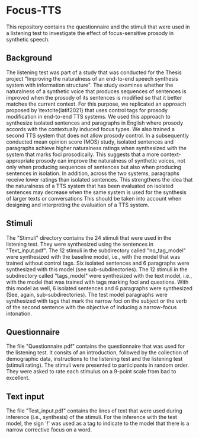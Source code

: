 # Focus-TTS

This repository contains the questionnaire and the stimuli that were used in a listening test to investigate the effect of focus-sensitive prosody in synthetic speech. 

## Background
The listening test was part of a study that was conducted for the Thesis project "Improving the naturalness of an end-to-end speech synthesis system with information structure". The study examines whether the naturalness of a synthetic voice that produces sequences of sentences is improved when the prosody of its sentences is modified so that it better matches the current context. For this purpose, we replicated an approach proposed by \textcite{latif2021} that uses control tags for prosody modification in end-to-end TTS systems. We used this approach to synthesize isolated sentences and paragraphs in English where prosody accords with the contextually induced focus types. We also trained a second TTS system that does not allow prosody control. In a subsequently conducted mean opinion score (MOS) study, isolated sentences and paragraphs achieve higher naturalness ratings when synthesized with the system that marks foci prosodically. This suggests that a more context-appropriate prosody can improve the naturalness of synthetic voices, not only when producing sequences of sentences but also when producing sentences in isolation. In addition, across the two systems, paragraphs receive lower ratings than isolated sentences. This strengthens the idea that the naturalness of a TTS system that has been evaluated on isolated sentences may decrease when the same system is used for the synthesis of larger texts or conversations This should be taken into account when designing and interpreting the evaluation of a TTS system.

## Stimuli
The "Stimuli" directory contains the 24 stimuli that were used in the listening test. They were synthesized using the sentences in "Text_input.pdf". The 12 stimuli in the subdirectory called "no_tag_model" were synthesized with the baseline model, i.e., with the model that was trained without control tags. Six isolated sentences and 6 paragraphs were synthesized with this model (see sub-subdirectories). The 12 stimuli in the subdirectory called "tags_model" were synthesized with the text model, i.e., with the model that was trained with tags marking foci and questions. With this model as well, 6 isolated sentences and 6 paragraphs were synthesized (See, again, sub-subdirectories). The test model paragraphs were synthesized with tags that mark the narrow foci on the subject or the verb of the second sentence with the objective of inducing a narrow-focus intonation.

## Questionnaire
The file "Questionnaire.pdf" contains the questionnaire that was used for the listening test. It consits of an introduction, followed by the collection of demographic data, instructions to the listening test and the listening test (stimuli rating). The stimuli were presented to participants in random order. They were asked to rate each stimulus on a 9-point scale from bad to excellent.

## Text input
The file "Test_input.pdf" contains the lines of text that were used during inference (i.e., synthesis) of the stimuli. For the inference with the test model, the sign '!' was used as a tag to indicate to the model that there is a narrow corrective focus on a word. 
